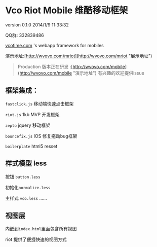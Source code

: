 # Vco Riot Mobile 维酷移动框架  #

version 0.1.0 2014/1/9 11:33:32 

QQ群: 332839486 

[vcotime.com](http://vcotime.com) 's webapp framework for mobiles

演示地址:[http://wvovo.com/mriot](http://wvovo.com/mriot "展示地址")

> Production 版本正在研发  :[http://wvovo.com/mobile](http://wvovo.com/mobile "演示地址") 有兴趣的欢迎提供issue

## 框架集成： ##

`fastclick.js` 移动端快速点击框架

`riot.js` 1kb MVP 开发框架

`zepto` jquery 移动框架

`bouncefix.js` IOS 修复拖动bug框架

`boilerplate` html5 resset

## 样式模型 less ##

按钮 `button.less`  

初始化`normalize.less`

主样式 `vco.less`
......

## 视图层 ##
内嵌到`index.html`里面包含所有视图 

riot 提供了便捷快速的视图方式
